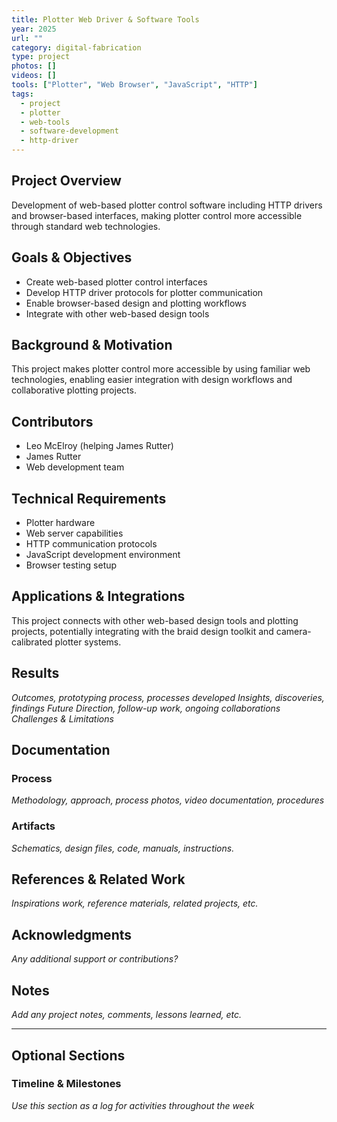 ```yaml
---
title: Plotter Web Driver & Software Tools
year: 2025
url: ""
category: digital-fabrication
type: project
photos: []
videos: []
tools: ["Plotter", "Web Browser", "JavaScript", "HTTP"]
tags:
  - project
  - plotter
  - web-tools
  - software-development
  - http-driver
---
```


## Project Overview
Development of web-based plotter control software including HTTP drivers and browser-based interfaces, making plotter control more accessible through standard web technologies.

## Goals & Objectives
- Create web-based plotter control interfaces
- Develop HTTP driver protocols for plotter communication
- Enable browser-based design and plotting workflows
- Integrate with other web-based design tools

## Background & Motivation
This project makes plotter control more accessible by using familiar web technologies, enabling easier integration with design workflows and collaborative plotting projects.

## Contributors 
- Leo McElroy (helping James Rutter)
- James Rutter
- Web development team

## Technical Requirements
- Plotter hardware
- Web server capabilities
- HTTP communication protocols
- JavaScript development environment
- Browser testing setup

## Applications & Integrations
This project connects with other web-based design tools and plotting projects, potentially integrating with the braid design toolkit and camera-calibrated plotter systems.

## Results
*Outcomes, prototyping process, processes developed*
*Insights, discoveries, findings*
*Future Direction, follow-up work, ongoing collaborations*
*Challenges & Limitations*

## Documentation

### Process
*Methodology, approach, process photos, video documentation, procedures*

### Artifacts
*Schematics, design files, code, manuals, instructions.*

## References & Related Work
*Inspirations work, reference materials, related projects, etc.*

## Acknowledgments
*Any additional support or contributions?*

## Notes
*Add any project notes, comments, lessons learned, etc.*

--- 
## Optional Sections 
### Timeline & Milestones
*Use this section as a log for activities throughout the week*